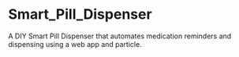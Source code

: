 # Smart_Pill_Dispenser
A DIY Smart Pill Dispenser that automates medication reminders and dispensing using a web app and particle.
